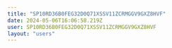 ```yaml
---
title: "SP10RD36B0FEG32D0Q71XSSV11ZCRMGGV9GXZ8HVF"
date: 2024-05-06T16:06:58.219Z
user: SP10RD36B0FEG32D0Q71XSSV11ZCRMGGV9GXZ8HVF
layout: "users"
---
```

    